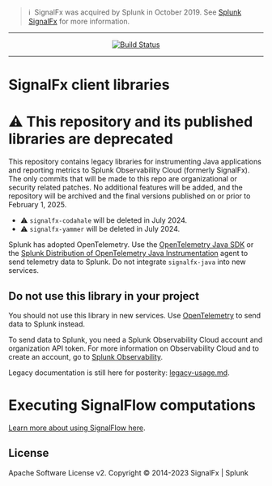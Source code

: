 >ℹ️&nbsp;&nbsp;SignalFx was acquired by Splunk in October 2019. See [Splunk SignalFx](https://www.splunk.com/en_us/investor-relations/acquisitions/signalfx.html) for more information.

---

<p align="center">
  <a href="https://github.com/signalfx/signalfx-java/actions?query=workflow%3A%22CI+build%22">
    <img alt="Build Status" src="https://github.com/signalfx/signalfx-java/actions/workflows/ci.yaml/badge.svg">
  </a>
</p>

---

# SignalFx client libraries

# :warning: This repository and its published libraries are deprecated

This repository contains legacy libraries for instrumenting Java applications and
reporting metrics to Splunk Observability Cloud (formerly SignalFx).
The only commits that will be made to this repo are organizational or security
related patches. No additional features will be added, and the repository
will be archived and the final versions published on or prior to February 1, 2025.

* :warning: `signalfx-codahale` will be deleted in July 2024.
* :warning: `signalfx-yammer` will be deleted in July 2024.

Splunk has adopted OpenTelemetry. Use the 
[OpenTelemetry Java SDK](https://github.com/open-telemetry/opentelemetry-java) or
the [Splunk Distribution of OpenTelemetry Java Instrumentation](https://github.com/signalfx/splunk-otel-java)
agent to send telemetry data to Splunk. Do not integrate `signalfx-java` 
into new services.

## Do not use this library in your project

You should not use this library in new services. 
Use [OpenTelemetry](https://github.com/open-telemetry/opentelemetry-java) to send data to Splunk instead.

To send data to Splunk, you need a Splunk Observability Cloud account and organization
API token. For more information on Observability Cloud and to create an
account, go to [Splunk Observability](https://www.splunk.com/en_us/products/observability.html).

Legacy documentation is still here for posterity: [legacy-usage.md](legacy-usage.md). 

# Executing SignalFlow computations

[Learn more about using SignalFlow here](signalflow.md).

## License

Apache Software License v2. Copyright © 2014-2023 SignalFx | Splunk
